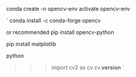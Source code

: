 conda create -n opencv-env
activate opencv-env

`
conda install -c conda-forge opencv

or recommended
pip install opencv-python

pip install matplotlib

python

>>> import cv2 as cv
>>> cv.__version__
`